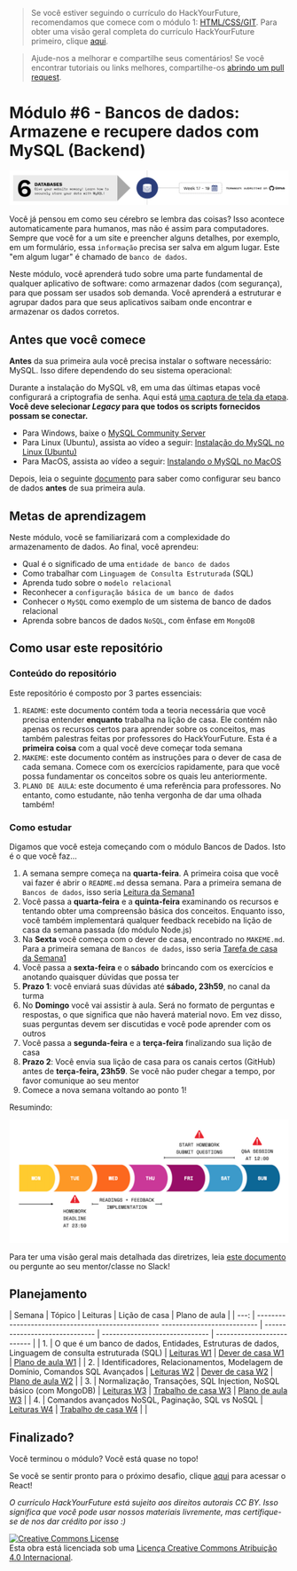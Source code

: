 > Se você estiver seguindo o currículo do HackYourFuture, recomendamos que comece com o módulo 1: [HTML/CSS/GIT](https://github.com/HackYourFuture/HTML-CSS). Para obter uma visão geral completa do currículo HackYourFuture primeiro, clique [aqui](https://github.com/HackYourFuture/curriculum).

> Ajude-nos a melhorar e compartilhe seus comentários! Se você encontrar tutoriais ou links melhores, compartilhe-os [abrindo um pull request](https://github.com/HackYourFuture/JavaScript1/pulls).

# Módulo #6 - Bancos de dados: Armazene e recupere dados com MySQL (Backend)

![Bancos de dados](./assets/databases.png)

Você já pensou em como seu cérebro se lembra das coisas? Isso acontece automaticamente para humanos, mas não é assim para computadores. Sempre que você for a um site e preencher alguns detalhes, por exemplo, em um formulário, essa `informação` precisa ser salva em algum lugar. Este "em algum lugar" é chamado de `banco de dados`.

Neste módulo, você aprenderá tudo sobre uma parte fundamental de qualquer aplicativo de software: como armazenar dados (com segurança), para que possam ser usados sob demanda. Você aprenderá a estruturar e agrupar dados para que seus aplicativos saibam onde encontrar e armazenar os dados corretos.

## Antes que você comece

**Antes** da sua primeira aula você precisa instalar o software necessário: MySQL. Isso difere dependendo do seu sistema operacional:

Durante a instalação do MySQL v8, em uma das últimas etapas você configurará a criptografia de senha.
Aqui está [uma captura de tela da etapa](https://i.stack.imgur.com/nFnWV.jpg).
**Você deve selecionar _Legacy_ para que todos os scripts fornecidos possam se conectar.**

- Para Windows, baixe o [MySQL Community Server](https://dev.mysql.com/downloads/mysql/)
- Para Linux (Ubuntu), assista ao vídeo a seguir: [Instalação do MySQL no Linux (Ubuntu)](https://www.youtube.com/watch?v=Y_LibBhOGOY)
- Para MacOS, assista ao vídeo a seguir: [Instalando o MySQL no MacOS](https://www.youtube.com/watch?v=HxCXyxFEA0s)

Depois, leia o seguinte [documento](./setup-db.md) para saber como configurar seu banco de dados **antes** de sua primeira aula.

## Metas de aprendizagem

Neste módulo, você se familiarizará com a complexidade do armazenamento de dados. Ao final, você aprendeu:

- Qual é o significado de uma `entidade de banco de dados`
- Como trabalhar com `Linguagem de Consulta Estruturada` (SQL)
- Aprenda tudo sobre o `modelo relacional`
- Reconhecer a `configuração básica de um banco de dados`
- Conhecer o `MySQL` como exemplo de um sistema de banco de dados relacional
- Aprenda sobre bancos de dados `NoSQL`, com ênfase em `MongoDB`

## Como usar este repositório

### Conteúdo do repositório

Este repositório é composto por 3 partes essenciais:

1. `README`: este documento contém toda a teoria necessária que você precisa entender **enquanto** trabalha na lição de casa. Ele contém não apenas os recursos certos para aprender sobre os conceitos, mas também palestras feitas por professores do HackYourFuture. Esta é a **primeira coisa** com a qual você deve começar toda semana
2. `MAKEME`: este documento contém as instruções para o dever de casa de cada semana. Comece com os exercícios rapidamente, para que você possa fundamentar os conceitos sobre os quais leu anteriormente.
3. `PLANO DE AULA`: este documento é uma referência para professores. No entanto, como estudante, não tenha vergonha de dar uma olhada também!

### Como estudar

Digamos que você esteja começando com o módulo Bancos de Dados. Isto é o que você faz...

1. A semana sempre começa na **quarta-feira**. A primeira coisa que você vai fazer é abrir o `README.md` dessa semana. Para a primeira semana de `Bancos de dados`, isso seria [Leitura da Semana1](/Week1/README.md)
2. Você passa a **quarta-feira** e a **quinta-feira** examinando os recursos e tentando obter uma compreensão básica dos conceitos. Enquanto isso, você também implementará qualquer feedback recebido na lição de casa da semana passada (do módulo Node.js)
3. Na **Sexta** você começa com o dever de casa, encontrado no `MAKEME.md`. Para a primeira semana de `Bancos de dados`, isso seria [Tarefa de casa da Semana1](/Semana1/MAKEME.md)
4. Você passa a **sexta-feira** e o **sábado** brincando com os exercícios e anotando quaisquer dúvidas que possa ter
5. **Prazo 1**: você enviará suas dúvidas até **sábado, 23h59**, no canal da turma
6. No **Domingo** você vai assistir à aula. Será no formato de perguntas e respostas, o que significa que não haverá material novo. Em vez disso, suas perguntas devem ser discutidas e você pode aprender com os outros
7. Você passa a **segunda-feira** e a **terça-feira** finalizando sua lição de casa
8. **Prazo 2**: Você envia sua lição de casa para os canais certos (GitHub) antes de **terça-feira, 23h59**. Se você não puder chegar a tempo, por favor comunique ao seu mentor
9. Comece a nova semana voltando ao ponto 1!

Resumindo:

![Weekflow](assets/weekflow.png)

Para ter uma visão geral mais detalhada das diretrizes, leia [este documento](https://docs.google.com/document/d/1JUaEbxMQTyljAPFsWIbbLwwvvIXZ0VCHmCCN8RaeVIc/edit?usp=sharing) ou pergunte ao seu mentor/classe no Slack!

## Planejamento

| Semana | Tópico | Leituras | Lição de casa | Plano de aula |
| ---: | -------------------------------------------------- --------------------------- | ------------------------------ | ------------------------------ | -------------------------- |
| 1. | O que é um banco de dados, Entidades, Estruturas de dados, Linguagem de consulta estruturada (SQL) | [Leituras W1](Semana1/README.md) | [Dever de casa W1](Week1/MAKEME.md) | [Plano de aula W1](Week1/LESSONPLAN.md) |
| 2. | Identificadores, Relacionamentos, Modelagem de Domínio, Comandos SQL Avançados | [Leituras W2](Semana2/README.md) | [Dever de casa W2](Week2/MAKEME.md) | [Plano de aula W2](Week2/LESSONPLAN.md) |
| 3. | Normalização, Transações, SQL Injection, NoSQL básico (com MongoDB) | [Leituras W3](Semana3/README.md) | [Trabalho de casa W3](Week3/MAKEME.md) | [Plano de aula W3](Week3/LESSONPLAN.md) |
| 4. | Comandos avançados NoSQL, Paginação, SQL vs NoSQL | [Leituras W4](Week4/README.md) | [Trabalho de casa W4](Week4/MAKEME.md) | |

## Finalizado?

Você terminou o módulo? Você está quase no topo!

Se você se sentir pronto para o próximo desafio, clique [aqui](https://www.github.com/HackYourFuture/react) para acessar o React!

_O currículo HackYourFuture está sujeito aos direitos autorais CC BY. Isso significa que você pode usar nossos materiais livremente, mas certifique-se de nos dar crédito por isso :)_

<a rel="license" href="http://creativecommons.org/licenses/by/4.0/"><img alt="Creative Commons License" style="border-width:0" src="https:/ /i.creativecommons.org/l/by/4.0/88x31.png" /></a><br />Esta obra está licenciada sob uma <a rel="license" href="http://creativecommons.org /licenses/by/4.0/">Licença Creative Commons Atribuição 4.0 Internacional</a>.
